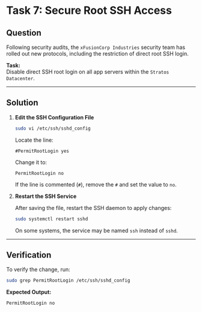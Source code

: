 # Task 7: Secure Root SSH Access

## Question

Following security audits, the `xFusionCorp Industries` security team has rolled out new protocols, including the restriction of direct root SSH login.

**Task:**  
Disable direct SSH root login on all app servers within the `Stratos Datacenter`.

---

## Solution

1. **Edit the SSH Configuration File**

   ```bash
   sudo vi /etc/ssh/sshd_config
   ```

   Locate the line:

   ```text
   #PermitRootLogin yes
   ```

   Change it to:

   ```text
   PermitRootLogin no
   ```

   If the line is commented (`#`), remove the `#` and set the value to `no`.

2. **Restart the SSH Service**

   After saving the file, restart the SSH daemon to apply changes:

   ```bash
   sudo systemctl restart sshd
   ```
   On some systems, the service may be named `ssh` instead of `sshd`.

---

## Verification

To verify the change, run:

```bash
sudo grep PermitRootLogin /etc/ssh/sshd_config
```

**Expected Output:**

```bash
PermitRootLogin no
```